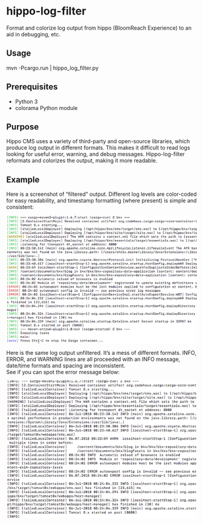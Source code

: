 # hippo-log-filter
Format and colorize log output from hippo (BloomReach Experience) to an aid in debugging, etc.

## Usage

mvn -Pcargo.run | hippo_log_filter.py

## Prerequisites

* Python 3
* colorama Python module

## Purpose
Hippo CMS uses a variety of third-party and open-source libraries, which produce log output in different formats.   This makes it difficult to read logs looking for useful error, warning, and debug messages.    Hippo-log-filter reformats and colorizes the output, making it more readable.  

## Example
Here is a screenshot of “filtered” output.  Different log levels are color-coded for easy readability, and timestamp formatting (where present) is simple and consistent:

![filtered](doc/after.png)

Here is the same log output unfiltered.   It’s a mess of different formats.  INFO, ERROR, and WARNING lines are all proceeded with an INFO message, date/time formats and spacing are inconsistent.  
See if you can spot the error message below:

![unfiltered](doc/before.png)
